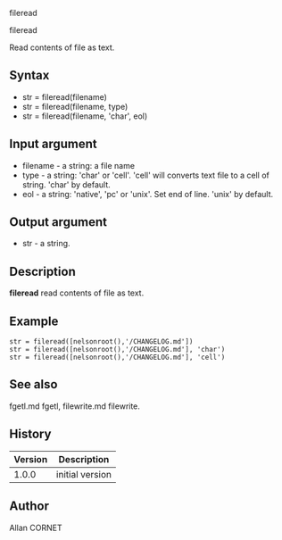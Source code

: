 



fileread


fileread

Read contents of file as text.

## Syntax

- str = fileread(filename)
- str = fileread(filename, type)
- str = fileread(filename, 'char', eol)

## Input argument

 - filename - a string: a file name
 - type - a string: 'char' or 'cell'. 'cell' will converts text file to a cell of string. 'char' by default.
 - eol - a string: 'native', 'pc' or 'unix'. Set end of line. 'unix' by default.

## Output argument

 - str - a string.

## Description


  <p><b>fileread</b> read contents of file as text.</p>


## Example

```Nelson
str = fileread([nelsonroot(),'/CHANGELOG.md'])
str = fileread([nelsonroot(),'/CHANGELOG.md'], 'char')
str = fileread([nelsonroot(),'/CHANGELOG.md'], 'cell')
```

## See also

fgetl.md fgetl, filewrite.md filewrite.
## History

|Version|Description|
|------|------|
|1.0.0|initial version|


## Author

Allan CORNET



